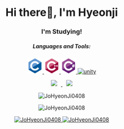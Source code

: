 <h1 align="center">Hi there👋, I'm Hyeonji</h1>
<h3 align="center">I'm Studying!</h3>


<h5 align="center">Languages and Tools:</h3>
<p align="center"> <a href="https://www.cprogramming.com/" target="_blank"> <img src="https://raw.githubusercontent.com/devicons/devicon/master/icons/c/c-original.svg" alt="c" width="40" height="40"/> </a> <a href="https://www.w3schools.com/cpp/" target="_blank"> <img src="https://raw.githubusercontent.com/devicons/devicon/master/icons/cplusplus/cplusplus-original.svg" alt="cplusplus" width="40" height="40"/> </a> <a href="https://www.w3schools.com/cs/" target="_blank"> <img src="https://raw.githubusercontent.com/devicons/devicon/master/icons/csharp/csharp-original.svg" alt="csharp" width="40" height="40"/> </a> <a href="https://unity.com/" target="_blank"> <img src="https://www.vectorlogo.zone/logos/unity3d/unity3d-icon.svg" alt="unity" width="40" height="40"/> </a> </p>

<p align="center">
<a href="https://blog.naver.com/whguswl0408">
    <img 
        src="http://img.shields.io/badge/-Hyeonji's Blog-pink?style=faltt&logo=Bloglovin&link=https://blog.naver.com/whguswl0408/"
        style="height : auto; margin-left : 10px; margin-right : 10px;"/>
</a>
 <a href="https://www.notion.so/9a8bdf4e41234a8380605e4bc1c713d3">
    <img 
        src="http://img.shields.io/badge/-Hyeonji's Notion-fbf595?style=faltt&logo=Notion&link=https://www.notion.so/9a8bdf4e41234a8380605e4bc1c713d3"
        style="height : auto; margin-left : 10px; margin-right : 10px;"/>
</a>
</p>
<p align="center"> <img src="https://github-readme-stats.vercel.app/api?username=JoHyeonJi0408&show_icons=true&theme=dracula" alt="JoHyeonJi0408" />
<p align="center"> <img src="https://github-readme-stats.vercel.app/api/top-langs?username=JoHyeonJi0408&show_icons=true&layout=compact&theme=dracula" alt="JoHyeonJi0408" />
<a href="https://github.com/JoHyeonJi0408/Catchmind">
<p align="center"> <img src="https://github-readme-stats.vercel.app/api/pin/?username=JoHyeonJi0408&repo=Catchmind&theme=dracula" alt="JoHyeonJi0408"
</a>
<a href="https://github.com/JoHyeonJi0408/DirectX9">
<img src="https://github-readme-stats.vercel.app/api/pin/?username=JoHyeonJi0408&repo=DirectX9&theme=dracula" alt="JoHyeonJi0408" />
</a>

<!--
**JoHyeonJi0408/JoHyeonJi0408** is a ✨ _special_ ✨ repository because its `README.md` (this file) appears on your GitHub profile.

Here are some ideas to get you started:

- 🔭 I’m currently working on ...
- 🌱 I’m currently learning ...
- 👯 I’m looking to collaborate on ...
- 🤔 I’m looking for help with ...
- 💬 Ask me about ...
- 📫 How to reach me: ...
- 😄 Pronouns: ...
- ⚡ Fun fact: ...
-->
